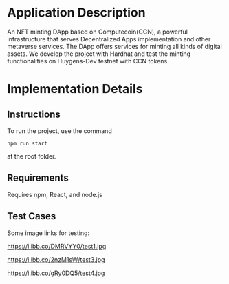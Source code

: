 # Application Description
An NFT minting DApp based on Computecoin(CCN), a powerful infrastructure that serves Decentralized Apps implementation and other metaverse services. The DApp offers services for minting all kinds of digital assets. We develop the project with Hardhat and test the minting functionalities on Huygens-Dev testnet with CCN tokens.

# Implementation Details
## Instructions
To run the project, use the command
``` shell
npm run start
```
at the root folder. 

## Requirements
Requires npm, React, and node.js

## Test Cases
Some image links for testing:

https://i.ibb.co/DMRVYY0/test1.jpg

https://i.ibb.co/2nzM1sW/test3.jpg

https://i.ibb.co/gRy0DQ5/test4.jpg
